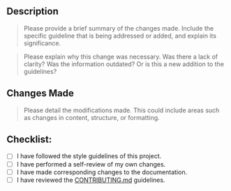 ## Description

> Please provide a brief summary of the changes made. Include the specific guideline that is being
> addressed or added, and explain its significance.

> Please explain why this change was necessary. Was there a lack of clarity? Was the information
> outdated? Or is this a new addition to the guidelines?

## Changes Made

> Please detail the modifications made. This could include areas such as changes in content,
> structure, or formatting.

## Checklist:

- [ ] I have followed the style guidelines of this project.
- [ ] I have performed a self-review of my own changes.
- [ ] I have made corresponding changes to the documentation.
- [ ] I have reviewed the [CONTRIBUTING.md](../docs/CONTRIBUTING.md) guidelines.
